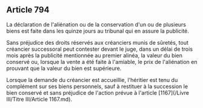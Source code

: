 Article 794
----
La déclaration de l'aliénation ou de la conservation d'un ou de plusieurs biens
est faite dans les quinze jours au tribunal qui en assure la publicité.

Sans préjudice des droits réservés aux créanciers munis de sûretés, tout
créancier successoral peut contester devant le juge, dans un délai de trois mois
après la publicité mentionnée au premier alinéa, la valeur du bien conservé ou,
lorsque la vente a été faite à l'amiable, le prix de l'aliénation en prouvant
que la valeur du bien est supérieure.

Lorsque la demande du créancier est accueillie, l'héritier est tenu du
complément sur ses biens personnels, sauf à restituer à la succession le bien
conservé et sans préjudice de l'action prévue à l'article [1167](/Livre III/Titre III/Article 1167.md).
